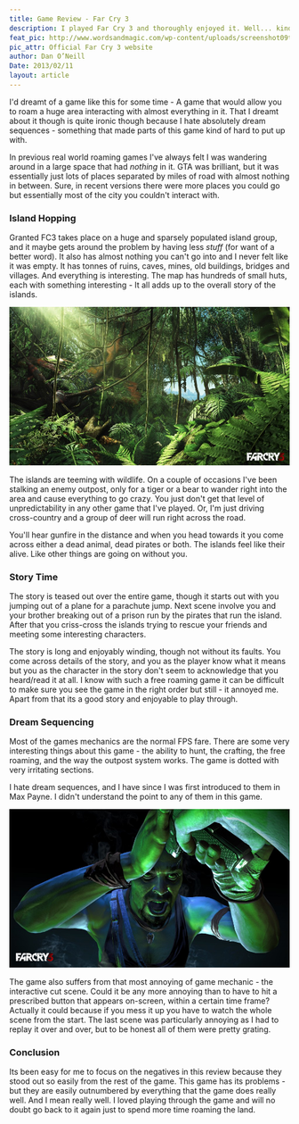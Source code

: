 ```yaml
---
title: Game Review - Far Cry 3
description: I played Far Cry 3 and thoroughly enjoyed it. Well... kind of.
feat_pic: http://www.wordsandmagic.com/wp-content/uploads/screenshot09tcm1946721.jpg
pic_attr: Official Far Cry 3 website
author: Dan O’Neill
Date: 2013/02/11
layout: article
---
```


I'd dreamt of a game like this for some time - A game that would allow you to roam a huge area interacting with almost everything in it. That I dreamt about it though is quite ironic though because I hate absolutely dream sequences - something that made parts of this game kind of hard to put up with. 

In previous real world roaming games I've always felt I was wandering around in a large space that had _nothing_ in it. GTA was brilliant, but it was essentially just lots of places separated by miles of road with almost nothing in between. Sure, in recent versions there were more places you could go but essentially most of the city you couldn't interact with. 

### Island Hopping

Granted FC3 takes place on a huge and sparsely populated island group, and it maybe gets around the problem by having less *stuff* (for want of a better word). It also has almost nothing you can't go into and I never felt like it was empty. It has tonnes of ruins, caves, mines, old buildings, bridges and villages. And everything is interesting. The map has hundreds of small huts, each with something interesting - It all adds up to the overall story of the islands. 

![screenshot_29tcm1955456](wp-content/uploads/screenshot_29tcm1955456-960x540.jpg)

The islands are teeming with wildlife. On a couple of occasions I've been stalking an enemy outpost, only for a tiger or a bear to wander right into the area and cause everything to go crazy. You just don't get that level of unpredictability in any other game that I've played. Or, I'm just driving cross-country and a group of deer will run right across the road. 

You'll hear gunfire in the distance and when you head towards it you come across either a dead animal, dead pirates or both. The islands feel like their alive. Like other things are going on without you. 

### Story Time

The story is teased out over the entire game, though it starts out with you jumping out of a plane for a parachute jump. Next scene involve you and your brother breaking out of a prison run by the pirates that run the island. After that you criss-cross the islands trying to rescue your friends and meeting some interesting characters. 

The story is long and enjoyably winding, though not without its faults. You come across details of the story, and you as the player know what it means but you as the character in the story don't seem to acknowledge that you heard/read it at all. I know with such a free roaming game it can be difficult to make sure you see the game in the right order but still - it annoyed me. Apart from that its a good story and enjoyable to play through. 

### Dream Sequencing

Most of the games mechanics are the normal FPS fare. There are some very interesting things about this game - the ability to hunt, the crafting, the free roaming, and the way the outpost system works. The game is dotted with very irritating sections.

I hate dream sequences, and I have since I was first introduced to them in Max Payne. I didn't understand the point to any of them in this game. 

![screenshot_28tcm1955285](wp-content/uploads/screenshot_28tcm1955285-960x540.jpg)

The game also suffers from that most annoying of game mechanic - the interactive cut scene. Could it be any more annoying than to have to hit a prescribed button that appears on-screen, within a certain time frame? Actually it could because if you mess it up you have to watch the whole scene from the start. The last scene was particularly annoying as I had to replay it over and over, but to be honest all of them were pretty grating. 

### Conclusion

Its been easy for me to focus on the negatives in this review because they stood out so easily from the rest of the game. This game has its problems - but they are easily outnumbered by everything that the game does really well. And I mean really well. I loved playing through the game and will no doubt go back to it again just to spend more time roaming the land.

